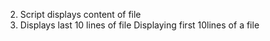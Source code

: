 2. Script displays content of file
4. Displays last 10 lines of file
Displaying first 10lines of a file
